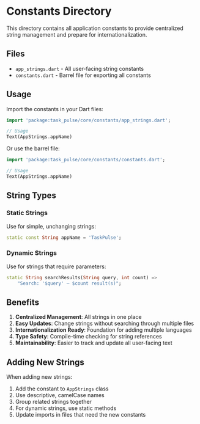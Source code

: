 # Constants Directory

This directory contains all application constants to provide centralized string management and prepare for internationalization.

## Files

- `app_strings.dart` - All user-facing string constants
- `constants.dart` - Barrel file for exporting all constants

## Usage

Import the constants in your Dart files:

```dart
import 'package:task_pulse/core/constants/app_strings.dart';

// Usage
Text(AppStrings.appName)
```

Or use the barrel file:

```dart
import 'package:task_pulse/core/constants/constants.dart';

// Usage
Text(AppStrings.appName)
```

## String Types

### Static Strings
Use for simple, unchanging strings:
```dart
static const String appName = 'TaskPulse';
```

### Dynamic Strings
Use for strings that require parameters:
```dart
static String searchResults(String query, int count) =>
    "Search: '$query' — $count result(s)";
```

## Benefits

1. **Centralized Management**: All strings in one place
2. **Easy Updates**: Change strings without searching through multiple files
3. **Internationalization Ready**: Foundation for adding multiple languages
4. **Type Safety**: Compile-time checking for string references
5. **Maintainability**: Easier to track and update all user-facing text

## Adding New Strings

When adding new strings:
1. Add the constant to `AppStrings` class
2. Use descriptive, camelCase names
3. Group related strings together
4. For dynamic strings, use static methods
5. Update imports in files that need the new constants
